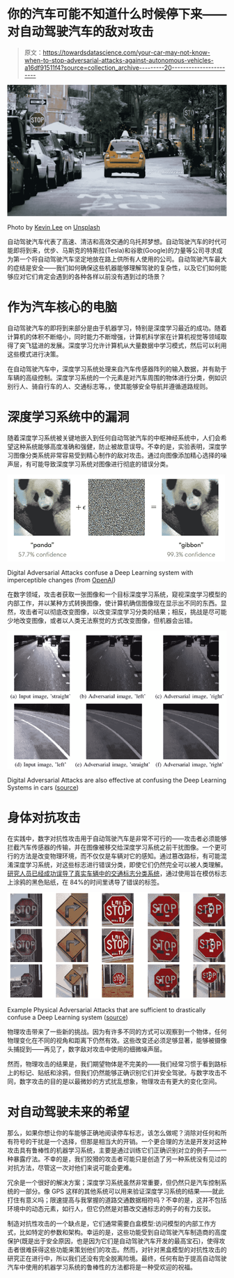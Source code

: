 # 你的汽车可能不知道什么时候停下来——对自动驾驶汽车的敌对攻击

> 原文：<https://towardsdatascience.com/your-car-may-not-know-when-to-stop-adversarial-attacks-against-autonomous-vehicles-a16df91511f4?source=collection_archive---------20----------------------->

![](img/67e792b615079ad277a02aed50dd4be0.png)

Photo by [Kevin Lee](https://unsplash.com/@kevin_lee?utm_source=unsplash&utm_medium=referral&utm_content=creditCopyText) on [Unsplash](https://unsplash.com/?utm_source=unsplash&utm_medium=referral&utm_content=creditCopyText)

自动驾驶汽车代表了高速、清洁和高效交通的乌托邦梦想。自动驾驶汽车的时代可能即将到来，优步、马斯克的特斯拉(Tesla)和谷歌(Google)的力量等公司寻求成为第一个将自动驾驶汽车坚定地放在路上供所有人使用的公司。自动驾驶汽车最大的症结是安全——我们如何确保这些机器能够理解驾驶的复杂性，以及它们如何能够应对它们肯定会遇到的各种各样以前没有遇到过的场景？

# 作为汽车核心的电脑

自动驾驶汽车的即将到来部分是由于机器学习，特别是深度学习最近的成功。随着计算机的体积不断缩小，同时能力不断增强，计算机科学家在计算机视觉等领域取得了突飞猛进的发展。深度学习允许计算机从大量数据中学习模式，然后可以利用这些模式进行决策。

在自动驾驶汽车中，深度学习系统处理来自汽车传感器阵列的输入数据，并有助于车辆的高级控制。深度学习系统的一个元素是对汽车周围的物体进行分类，例如识别行人、骑自行车的人、交通标志等。，使其能够安全导航并遵循道路规则。

# 深度学习系统中的漏洞

随着深度学习系统被关键地嵌入到任何自动驾驶汽车的中枢神经系统中，人们会希望这种系统能够高度准确和强健，防止被故意误导。不幸的是，实验表明，深度学习图像分类系统非常容易受到精心制作的敌对攻击。通过向图像添加精心选择的噪声层，有可能导致深度学习系统对图像进行彻底的错误分类。

![](img/9905f8649f8232077362c26625f006ea.png)

Digital Adversarial Attacks confuse a Deep Learning system with imperceptible changes (from [OpenAI](https://openai.com/blog/adversarial-example-research/))

在数字领域，攻击者获取一张图像和一个目标深度学习系统，窥视深度学习模型的内部工作，并以某种方式转换图像，使计算机确信图像现在显示出不同的东西。显然，攻击者可以彻底改变图像，以改变深度学习分类的结果；相反，挑战是尽可能少地改变图像，或者以人类无法察觉的方式改变图像，但机器会出错。

![](img/c3d5e91a51b76701dc20a5d0c2334206.png)

Digital Adversarial Attacks are also effective at confusing the Deep Learning Systems in cars ([source](https://arxiv.org/abs/1904.07370))

# 身体对抗攻击

在实践中，数字对抗性攻击用于自动驾驶汽车是非常不可行的——攻击者必须能够拦截汽车传感器的传输，并在图像被移交给深度学习系统之前干扰图像。一个更可行的方法是改变物理环境，而不仅仅是车辆对它的感知。通过篡改路标，有可能混淆深度学习系统，对这些标志进行错误分类，即使它们仍然完全可以被人类理解。[研究人员已经成功误导了真实车辆中的交通标志分类系统](https://arxiv.org/abs/1707.08945)，通过使用旨在模仿标志上涂鸦的黑色贴纸，在 84%的时间里诱导了错误的标签。

![](img/c272f68f463c50fa378080a3b72d6d6c.png)

Example Physical Adversarial Attacks that are sufficient to drastically confuse a Deep Learning system ([source](https://arxiv.org/abs/1707.08945))

物理攻击带来了一些新的挑战。因为有许多不同的方式可以观察到一个物体，任何物理变化在不同的视角和距离下仍然有效。这些改变还必须足够显著，能够被摄像头捕捉到——再见了，数字敌对攻击中使用的细微噪声层。

然而，物理攻击的结果是，我们期望物体是不完美的——我们经常习惯于看到路标上的标记、贴纸和涂鸦，但我们仍然能够正确识别它们并安全驾驶。与数字攻击不同，数字攻击的目的是以最微妙的方式扰乱想象，物理攻击有更大的变化空间。

# 对自动驾驶未来的希望

那么，如果你想让你的车能够正确地阅读停车标志，该怎么做呢？消除对任何和所有符号的干扰是一个选择，但那是相当大的开销。一个更合理的方法是开发对这种攻击具有鲁棒性的机器学习系统，主要是通过训练它们正确识别对立的例子——一种暴露疗法。不幸的是，我们狡猾的攻击者可能只是创造了另一种系统没有见过的对抗方法，尽管这一次对他们来说可能会更难。

冗余是一个很好的解决方案；深度学习系统虽然非常重要，但仍然只是汽车控制系统的一部分。像 GPS 这样的其他系统可以用来验证深度学习系统的结果——就此打住有意义吗；限速提高与我掌握的道路交通数据相符吗？不幸的是，这并不包括环境中的动态元素，如行人，但它仍然是对篡改交通标志的例子的有力反驳。

制造对抗性攻击的一个缺点是，它们通常需要白盒模型:访问模型的内部工作方式，比如特定的参数和架构。幸运的是，这些功能受到自动驾驶汽车制造商的高度保护(既是出于安全原因，也是因为它们是自动驾驶汽车开发的最高宝石)，使得攻击者很难获得这些功能来策划他们的攻击。然而，对针对黑盒模型的对抗性攻击的研究正在进行中，所以我们还没有完全脱离险境。最终，任何有助于提高自动驾驶汽车中使用的机器学习系统的鲁棒性的方法都将是一种受欢迎的祝福。